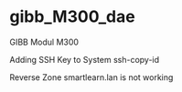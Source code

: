 # gibb_M300_dae
GIBB Modul M300

Adding SSH Key to System
ssh-copy-id <ip address>

Reverse Zone smartlearn.lan is not working
